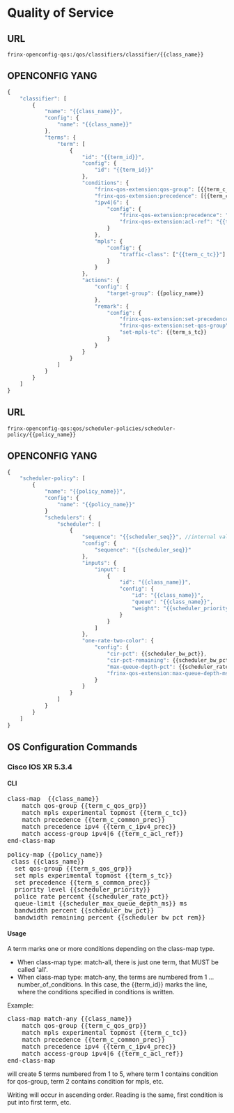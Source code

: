 # Quality of Service

## URL

```
frinx-openconfig-qos:/qos/classifiers/classifier/{{class_name}}
```

## OPENCONFIG YANG

```javascript
{
    "classifier": [
        {
            "name": "{{class_name}}",
            "config": {
                "name": "{{class_name}}"
            },
            "terms": {
                "term": [
                    {
                        "id": "{{term_id}}",
                        "config": {
                            "id": "{{term_id}}"
                        },
                        "conditions": {
                            "frinx-qos-extension:qos-group": [{{term_c_qos_grp}}],
                            "frinx-qos-extension:precedence": [{{term_c_common_prec}}],
                            "ipv4|6": {
                                "config": {
                                    "frinx-qos-extension:precedence": "[{{term_c_ipv4_prec}}]"
                                    "frinx-qos-extension:acl-ref": "{{term_c_acl_ref}}",
                                }
                            },
                            "mpls": {
                                "config": {
                                    "traffic-class": ["{{term_c_tc}}"]
                                }
                            }
                        },
                        "actions": {
                            "config": {
                                "target-group": {{policy_name}}
                            },
                            "remark": {
                                "config": {
                                    "frinx-qos-extension:set-precedence": [{{term_s_common_prec}}],
                                    "frinx-qos-extension:set-qos-group": [{{term_s_qos_grp}}],
                                    "set-mpls-tc": {{term_s_tc}}
                                }
                            }
                        }
                    }
                ]
            }
        }
    ]
}
```

## URL

```
frinx-openconfig-qos:qos/scheduler-policies/scheduler-policy/{{policy_name}}
```

## OPENCONFIG YANG


```javascript
{
    "scheduler-policy": [
        {
            "name": "{{policy_name}}",
            "config": {
                "name": "{{policy_name}}"
            }
            "schedulers": {
                "scheduler": [
                    {
                        "sequence": "{{scheduler_seq}}", //internal value indicating the class-map sequence,starting with 1
                        "config": {
                            "sequence": "{{scheduler_seq}}"
                        },
                        "inputs": {
                            "input": [
                                {
                                    "id": "{{class_name}}",
                                    "config": {
                                        "id": "{{class_name}}",
                                        "queue": "{{class_name}}",
                                        "weight": "{{scheduler_priority}}"
                                    }
                                }
                            ]
                        },
                        "one-rate-two-color": {
                            "config": {
                                "cir-pct": {{scheduler_bw_pct}},
                                "cir-pct-remaining": {{scheduler_bw_pct_rem}},
                                "max-queue-depth-pct": {{scheduler_rate_pct}},
                                "frinx-qos-extension:max-queue-depth-ms": {{scheduler_max_queue_depth_ms}}
                            }
                        }
                    }
                ]
            }
        }
    ]
}
```
## OS Configuration Commands

### Cisco IOS XR 5.3.4

#### CLI

<pre>
class-map <match-any/match-all> {{class_name}}
    match qos-group {{term_c_qos_grp}}
    match mpls experimental topmost {{term_c_tc}}
    match precedence {{term_c_common_prec}}
    match precedence ipv4 {{term_c_ipv4_prec}}
    match access-group ipv4|6 {{term_c_acl_ref}}
end-class-map

policy-map {{policy_name}}
 class {{class_name}}
  set qos-group {{term_s_qos_grp}}
  set mpls experimental topmost {{term_s_tc}}
  set precedence {{term_s_common_prec}}
  priority level {{scheduler_priority}}
  police rate percent {{scheduler_rate_pct}}
  queue-limit {{scheduler_max_queue_depth_ms}} ms
  bandwidth percent {{scheduler_bw_pct}}
  bandwidth remaining percent {{scheduler_bw_pct_rem}}
</pre>

#### Usage

A term marks one or more conditions depending on the class-map type. 
- When class-map type: match-all, there is just one term, that MUST be called 'all'.  
- When class-map type: match-any, the terms are numbered from 1 ... number_of_conditions. In this case, the {{term_id}} marks the line, where the conditions specified in conditions is written.

Example:

<pre>
class-map match-any {{class_name}}
    match qos-group {{term_c_qos_grp}}
    match mpls experimental topmost {{term_c_tc}}
    match precedence {{term_c_common_prec}}
    match precedence ipv4 {{term_c_ipv4_prec}}
    match access-group ipv4|6 {{term_c_acl_ref}}
end-class-map
</pre>

will create 5 terms numbered from 1 to 5, where term 1 contains condition for qos-group, term 2 contains condition for mpls, etc.

Writing will occur in ascending order. Reading is the same, first condition is put into first term, etc.


